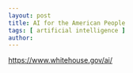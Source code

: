 ```yaml
---
layout: post
title: AI for the American People
tags: [ artificial intelligence ]
author:
---
```


https://www.whitehouse.gov/ai/
